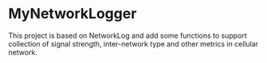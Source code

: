 MyNetworkLogger
===============

This project is based on NetworkLog and add some functions to support collection of signal strength, inter-network type and other metrics in cellular network.

